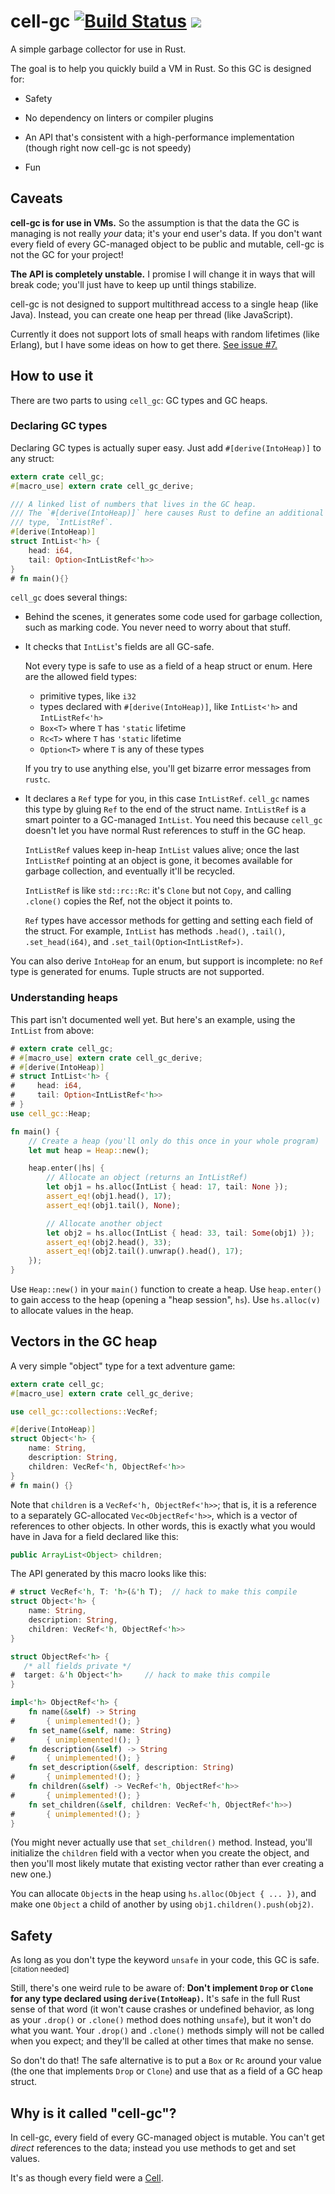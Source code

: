 # cell-gc [![Build Status](https://travis-ci.org/jorendorff/cell-gc.svg?branch=master)](https://travis-ci.org/jorendorff/cell-gc) [![](http://meritbadge.herokuapp.com/cell-gc)](https://crates.io/crates/cell-gc)

A simple garbage collector for use in Rust.

The goal is to help you quickly build a VM in Rust.
So this GC is designed for:

*   Safety

*   No dependency on linters or compiler plugins

*   An API that's consistent with a high-performance implementation
    (though right now cell-gc is not speedy)

*   Fun


## Caveats

**cell-gc is for use in VMs.** So the assumption is that the data the GC is
managing is not really *your* data; it's your end user's data. If you don't
want every field of every GC-managed object to be public and mutable, cell-gc
is not the GC for your project!

**The API is completely unstable.** I promise I will change it in ways
that will break code; you'll just have to keep up until things stabilize.

cell-gc is not designed to support multithread access to a single heap (like Java).
Instead, you can create one heap per thread (like JavaScript).

Currently it does not support lots of small heaps with random lifetimes (like Erlang),
but I have some ideas on how to get there.
[See issue #7.](https://github.com/jorendorff/rust-toy-gc/issues/7)


## How to use it

There are two parts to using `cell_gc`: GC types and GC heaps.

### Declaring GC types

Declaring GC types is actually super easy. Just add `#[derive(IntoHeap)]`
to any struct:

```rust
extern crate cell_gc;
#[macro_use] extern crate cell_gc_derive;

/// A linked list of numbers that lives in the GC heap.
/// The `#[derive(IntoHeap)]` here causes Rust to define an additional
/// type, `IntListRef`.
#[derive(IntoHeap)]
struct IntList<'h> {
    head: i64,
    tail: Option<IntListRef<'h>>
}
# fn main(){}
```

`cell_gc` does several things:

*   Behind the scenes, it generates some code used for garbage collection,
    such as marking code. You never need to worry about that stuff.

*   It checks that `IntList`'s fields are all GC-safe.

    Not every type is safe to use as a field of a heap struct or enum.
    Here are the allowed field types:

    * primitive types, like `i32`
    * types declared with `#[derive(IntoHeap)]`, like `IntList<'h>` and `IntListRef<'h>`
    * `Box<T>` where `T` has `'static` lifetime
    * `Rc<T>` where `T` has `'static` lifetime
    * `Option<T>` where `T` is any of these types

    If you try to use anything else, you'll get bizarre error messages
    from `rustc`.

*   It declares a `Ref` type for you, in this case `IntListRef`.
    `cell_gc` names this type by gluing `Ref` to the end of the struct
    name. `IntListRef` is a smart pointer to a GC-managed `IntList`. You
    need this because `cell_gc` doesn't let you have normal Rust references
    to stuff in the GC heap.

    `IntListRef` values keep in-heap `IntList` values alive; once the last
    `IntListRef` pointing at an object is gone, it becomes available for
    garbage collection, and eventually it'll be recycled.

    `IntListRef` is like `std::rc::Rc`: it's `Clone` but not `Copy`, and
    calling `.clone()` copies the Ref, not the object it points to.

    `Ref` types have accessor methods for getting and setting each
    field of the struct. For example, `IntList` has methods `.head()`, `.tail()`,
    `.set_head(i64)`, and `.set_tail(Option<IntListRef>)`.

You can also derive `IntoHeap` for an enum, but support is incomplete: no
`Ref` type is generated for enums. Tuple structs are not supported.

### Understanding heaps

This part isn't documented well yet. But here's an example,
using the `IntList` from above:

```rust
# extern crate cell_gc;
# #[macro_use] extern crate cell_gc_derive;
# #[derive(IntoHeap)]
# struct IntList<'h> {
#     head: i64,
#     tail: Option<IntListRef<'h>>
# }
use cell_gc::Heap;

fn main() {
    // Create a heap (you'll only do this once in your whole program)
    let mut heap = Heap::new();

    heap.enter(|hs| {
        // Allocate an object (returns an IntListRef)
        let obj1 = hs.alloc(IntList { head: 17, tail: None });
        assert_eq!(obj1.head(), 17);
        assert_eq!(obj1.tail(), None);

        // Allocate another object
        let obj2 = hs.alloc(IntList { head: 33, tail: Some(obj1) });
        assert_eq!(obj2.head(), 33);
        assert_eq!(obj2.tail().unwrap().head(), 17);
    });
}
```

Use `Heap::new()` in your `main()` function to create a heap.
Use `heap.enter()` to gain access to the heap (opening a "heap session", `hs`).
Use `hs.alloc(v)` to allocate values in the heap.

## Vectors in the GC heap

A very simple "object" type for a text adventure game:

```rust
extern crate cell_gc;
#[macro_use] extern crate cell_gc_derive;

use cell_gc::collections::VecRef;

#[derive(IntoHeap)]
struct Object<'h> {
    name: String,
    description: String,
    children: VecRef<'h, ObjectRef<'h>>
}
# fn main() {}
```

Note that `children` is a `VecRef<'h, ObjectRef<'h>>`; that is, it is
a reference to a separately GC-allocated `Vec<ObjectRef<'h>>`, which is
a vector of references to other objects. In other words, this is exactly
what you would have in Java for a field declared like this:

```java
public ArrayList<Object> children;
```

The API generated by this macro looks like this:

```rust
# struct VecRef<'h, T: 'h>(&'h T);  // hack to make this compile
struct Object<'h> {
    name: String,
    description: String,
    children: VecRef<'h, ObjectRef<'h>>
}

struct ObjectRef<'h> {
   /* all fields private */
#  target: &'h Object<'h>     // hack to make this compile
}

impl<'h> ObjectRef<'h> {
    fn name(&self) -> String
#       { unimplemented!(); }
    fn set_name(&self, name: String)
#       { unimplemented!(); }
    fn description(&self) -> String
#       { unimplemented!(); }
    fn set_description(&self, description: String)
#       { unimplemented!(); }
    fn children(&self) -> VecRef<'h, ObjectRef<'h>>
#       { unimplemented!(); }
    fn set_children(&self, children: VecRef<'h, ObjectRef<'h>>)
#       { unimplemented!(); }
}
```

(You might never actually use that `set_children()` method.
Instead, you'll initialize the `children` field with a vector when you
create the object, and then you'll most likely mutate that existing vector
rather than ever creating a new one.)

You can allocate `Object`s in the heap using `hs.alloc(Object { ... })`,
and make one `Object` a child of another by using `obj1.children().push(obj2)`.

## Safety

As long as you don't type the keyword `unsafe` in your code,
this GC is safe.<sup>[citation needed]</sup>

Still, there's one weird rule to be aware of:
**Don't implement `Drop` or `Clone`
for any type declared using `derive(IntoHeap)`.**
It's safe in the full Rust sense of that word
(it won't cause crashes or undefined behavior,
as long as your `.drop()` or `.clone()` method does nothing `unsafe`),
but it won't do what you want.
Your `.drop()` and `.clone()` methods simply will not be called when you expect;
and they'll be called at other times that make no sense.

So don't do that!
The safe alternative is to put a `Box` or `Rc` around your value
(the one that implements `Drop` or `Clone`)
and use that as a field of a GC heap struct.


## Why is it called "cell-gc"?

In cell-gc, every field of every GC-managed object is mutable.
You can't get *direct* references to the data;
instead you use methods to get and set values.

It's as though every field were a [Cell](http://doc.rust-lang.org/std/cell/struct.Cell.html).
